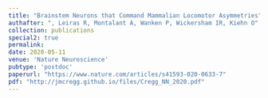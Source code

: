 ```yaml
---
title: "Brainstem Neurons that Command Mammalian Locomotor Asymmetries"
authafter: ", Leiras R, Montalant A, Wanken P, Wickersham IR, Kiehn O"
collection: publications
special2: true
permalink:
date: 2020-05-11
venue: 'Nature Neuroscience'
pubtype: 'postdoc'
paperurl: "https://www.nature.com/articles/s41593-020-0633-7"
pdf: "http://jmcregg.github.io/files/Cregg_NN_2020.pdf"
---
```

